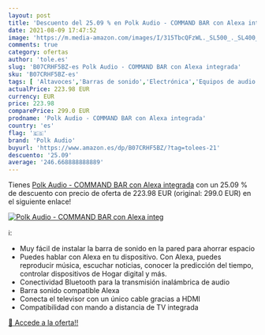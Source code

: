 ```yaml
---
layout: post
title: 'Descuento del 25.09 % en Polk Audio - COMMAND BAR con Alexa integ'
date: 2021-08-09 17:47:52
image: 'https://m.media-amazon.com/images/I/315TbcQFzWL._SL500_._SL400_.jpg'
comments: true
category: ofertas
author: 'tole.es'
slug: 'B07CRHF5BZ-es Polk Audio - COMMAND BAR con Alexa integrada'
sku: 'B07CRHF5BZ-es'
tags: [ 'Altavoces','Barras de sonido','Electrónica','Equipos de audio y Hi-Fi','alexa','polk audio', ]
actualPrice: 223.98 EUR
currency: EUR
price: 223.98
comparePrice: 299.0 EUR
prodname: 'Polk Audio - COMMAND BAR con Alexa integrada'
country: 'es'
flag: '🇪🇸'
brand: 'Polk Audio'
buyurl: 'https://www.amazon.es/dp/B07CRHF5BZ/?tag=tolees-21'
descuento: '25.09'
average: '246.668888888889'
---
```


Tienes [Polk Audio - COMMAND BAR con Alexa integrada](https://www.amazon.es/dp/B07CRHF5BZ/?tag=tolees-21) con un 25.09 % de descuento con precio de oferta de 223.98 EUR (original: 299.0 EUR) en el siguiente enlace!

[![Polk Audio - COMMAND BAR con Alexa integ](https://m.media-amazon.com/images/I/315TbcQFzWL._SL500_._SL400_.jpg)](https://www.amazon.es/dp/B07CRHF5BZ/?tag=tolees-21)

ℹ️:

- Muy fácil de instalar la barra de sonido en la pared para ahorrar espacio
- Puedes hablar con Alexa en tu dispositivo. Con Alexa, puedes reproducir música, escuchar noticias, conocer la predicción del tiempo, controlar dispositivos de Hogar digital y más.
- Conectividad Bluetooth para la transmisión inalámbrica de audio
- Barra sonido compatible Alexa
- Conecta el televisor con un único cable gracias a HDMI
- Compatibilidad con mando a distancia de TV integrada

[🛒 Accede a la oferta!!](https://www.amazon.es/dp/B07CRHF5BZ/?tag=tolees-21)
